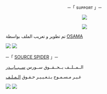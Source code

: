 <p align="center">
    ─「 sᴜᴩᴩᴏʀᴛ 」─
</p>

</h3>
<p align="center">
<a href="https://telegram.me/aaaalqp"><img src="https://img.shields.io/badge/-Support%20Group-blue.svg?style=for-the-badge&logo=Telegram"></a>
</p>
<p align="center">
<a href="https://telegram.me/aaaalqp"><img src="https://img.shields.io/badge/-Support%20Channel-blue.svg?style=for-the-badge&logo=Telegram"></a>
</p>

تم تطوير و تعريب الملف بواسطة [OSAMA](https://t.me/H_M_Dr)

<img src="https://telegra.ph/file/68d2bbd94c43d14e848b4.jpg"> <img src="https://telegra.ph/file/68d2bbd94c43d14e848b4.jpg">




─「 [SOURCE SPIDER](https://t.me/aaaalqp) 」─ 


  الــمــلــف بــحــقــوق ســورس [ســبــايــدر](https://t.me/aaaalqp)

غـيـر مـسـمـوح بـتـغـيـيـر حـقـوق [الـمـلـف](https://t.me/aaaalqp)


<img src="https://telegra.ph/file/68d2bbd94c43d14e848b4.jpg"> <img src="https://user-images.githubusercontent.com/73097560/115834477-dbab4500-a447-11eb-908a-139a6edaec5c.gif">

